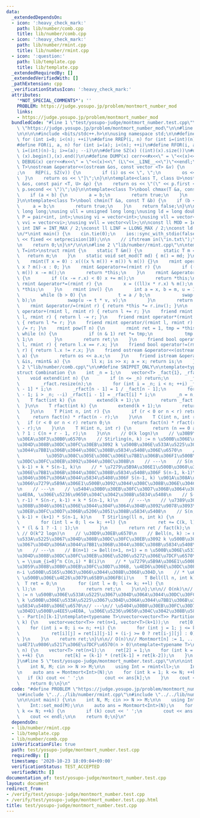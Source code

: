 ```yaml
---
data:
  _extendedDependsOn:
  - icon: ':heavy_check_mark:'
    path: lib/number/comb.cpp
    title: lib/number/comb.cpp
  - icon: ':heavy_check_mark:'
    path: lib/number/rmint.cpp
    title: lib/number/rmint.cpp
  - icon: ':question:'
    path: lib/template.cpp
    title: lib/template.cpp
  _extendedRequiredBy: []
  _extendedVerifiedWith: []
  _pathExtension: cpp
  _verificationStatusIcon: ':heavy_check_mark:'
  attributes:
    '*NOT_SPECIAL_COMMENTS*': ''
    PROBLEM: https://judge.yosupo.jp/problem/montmort_number_mod
    links:
    - https://judge.yosupo.jp/problem/montmort_number_mod
  bundledCode: "#line 1 \"test/yosupo-judge/montmort_number.test.cpp\"\n#define PROBLEM\
    \ \"https://judge.yosupo.jp/problem/montmort_number_mod\"\n\n#line 1 \"lib/template.cpp\"\
    \n\n\n\n#include <bits/stdc++.h>\n\nusing namespace std;\n\n#define REP(i, n)\
    \ for (int i=0; i<(n); ++i)\n#define RREP(i, n) for (int i=(int)(n)-1; i>=0; --i)\n\
    #define FOR(i, a, n) for (int i=(a); i<(n); ++i)\n#define RFOR(i, a, n) for (int\
    \ i=(int)(n)-1; i>=(a); --i)\n\n#define SZ(x) ((int)(x).size())\n#define ALL(x)\
    \ (x).begin(),(x).end()\n\n#define DUMP(x) cerr<<#x<<\" = \"<<(x)<<endl\n#define\
    \ DEBUG(x) cerr<<#x<<\" = \"<<(x)<<\" (L\"<<__LINE__<<\")\"<<endl;\n\ntemplate<class\
    \ T>\nostream &operator<<(ostream &os, const vector <T> &v) {\n    os << \"[\"\
    ;\n    REP(i, SZ(v)) {\n        if (i) os << \", \";\n        os << v[i];\n  \
    \  }\n    return os << \"]\";\n}\n\ntemplate<class T, class U>\nostream &operator<<(ostream\
    \ &os, const pair <T, U> &p) {\n    return os << \"(\" << p.first << \" \" <<\
    \ p.second << \")\";\n}\n\ntemplate<class T>\nbool chmax(T &a, const T &b) {\n\
    \    if (a < b) {\n        a = b;\n        return true;\n    }\n    return false;\n\
    }\n\ntemplate<class T>\nbool chmin(T &a, const T &b) {\n    if (b < a) {\n   \
    \     a = b;\n        return true;\n    }\n    return false;\n}\n\nusing ll =\
    \ long long;\nusing ull = unsigned long long;\nusing ld = long double;\nusing\
    \ P = pair<int, int>;\nusing vi = vector<int>;\nusing vll = vector<ll>;\nusing\
    \ vvi = vector<vi>;\nusing vvll = vector<vll>;\n\nconst ll MOD = 1e9 + 7;\nconst\
    \ int INF = INT_MAX / 2;\nconst ll LINF = LLONG_MAX / 2;\nconst ld eps = 1e-9;\n\
    \n/*\nint main() {\n    cin.tie(0);\n    ios::sync_with_stdio(false);\n    cout\
    \ << fixed << setprecision(10);\n\n    // ifstream in(\"in.txt\");\n    // cin.rdbuf(in.rdbuf());\n\
    \n    return 0;\n}\n*/\n\n\n#line 2 \"lib/number/rmint.cpp\"\n\ntemplate<typename\
    \ T=int>\nstruct rmint {\n    static T &m() {\n        static T m = 0;\n     \
    \   return m;\n    }\n    static void set_mod(T md) { m() = md; }\n    T x;\n\
    \    rmint(T x = 0) : x(((x % m()) + m()) % m()) {}\n    rmint operator-() { return\
    \ x ? m()-x : 0; }\n    rmint &operator+=(rmint r) {\n        if ((x += r.x) >=\
    \ m()) x -= m();\n        return *this;\n    }\n    rmint &operator-=(rmint r)\
    \ {\n        if ((x -= r.x) < 0) x += m();\n        return *this;\n    }\n   \
    \ rmint &operator*=(rmint r) {\n        x = ((ll)x * r.x) % m();\n        return\
    \ *this;\n    }\n    rmint inv() {\n        int a = x, b = m, u = 1, v = 0, t;\n\
    \        while (b > 0) {\n            t = a / b;\n            swap(a -= t * b,\
    \ b);\n            swap(u -= t * v, v);\n        }\n        return u;\n    }\n\
    \    rmint &operator/=(rmint r) { return *this *= r.inv(); }\n\n    friend rmint\
    \ operator+(rmint l, rmint r) { return l += r; }\n    friend rmint operator-(rmint\
    \ l, rmint r) { return l -= r; }\n    friend rmint operator*(rmint l, rmint r)\
    \ { return l *= r; }\n    friend rmint operator/(rmint l, rmint r) { return l\
    \ /= r; }\n    rmint pow(T n) {\n        rmint ret = 1, tmp = *this;\n       \
    \ while (n) {\n            if (n & 1) ret *= tmp;\n            tmp *= tmp, n >>=\
    \ 1;\n        }\n        return ret;\n    }\n    friend bool operator==(rmint\
    \ l, rmint r) { return l.x == r.x; }\n    friend bool operator!=(rmint l, rmint\
    \ r) { return l.x != r.x; }\n    friend ostream &operator<<(ostream &os, rmint\
    \ a) {\n        return os << a.x;\n    }\n    friend istream &operator>>(istream\
    \ &is, rmint& a) {\n        ll x; is >> x; a = x; return is;\n    }\n};\n\n#line\
    \ 2 \"lib/number/comb.cpp\"\n\n#define SNIPPET_ONLY\n\ntemplate<typename T>\n\
    struct Combination {\n    int _n = 1;\n    vector<T> _fact{1}, _rfact{1};\n\n\
    \    void extend(int n) {\n        if (n <= _n) return;\n        _fact.resize(n);\n\
    \        _rfact.resize(n);\n        for (int i = _n; i < n; ++i) _fact[i] = _fact[i\
    \ - 1] * i;\n        _rfact[n - 1] = 1 / _fact[n - 1];\n        for (int i = n\
    \ - 1; i > _n; --i) _rfact[i - 1] = _rfact[i] * i;\n        _n = n;\n    }\n\n\
    \    T fact(int k) {\n        extend(k + 1);\n        return _fact.at(k);\n  \
    \  }\n\n    T rfact(int k) {\n        extend(k + 1);\n        return _rfact.at(k);\n\
    \    }\n\n    T P(int n, int r) {\n        if (r < 0 or n < r) return 0;\n   \
    \     return fact(n) * rfact(n - r);\n    }\n\n    T C(int n, int r) {\n     \
    \   if (r < 0 or n < r) return 0;\n        return fact(n) * rfact(r) * rfact(n\
    \ - r);\n    }\n\n    T H(int n, int r) {\n        return (n == 0 and r == 0)\
    \ ? 1 : C(n + r - 1, r);\n    }\n\n    // O(k logn)\n    // \u30B9\u30BF\u30FC\
    \u30EA\u30F3\u30B0\u6570\n    // Stirling(n, k) := n \u500B\u306E\u533A\u5225\u3067\
    \u304D\u308B\u30DC\u30FC\u30EB\u3092 k \u500B\u306E\u533A\u5225\u3067\u304D\u306A\
    \u3044\u7BB1\u306B\u3044\u308C\u308B\u5834\u5408\u306E\u6570\n    //         \
    \          \u305D\u308C\u305E\u308C\u306E\u7BB1\u306B\u306F1\u500B\u4EE5\u4E0A\
    \u30DC\u30FC\u30EB\u3092\u3044\u308C\u308B\n    // ---\n    // S(n, k) = S(n-1,\
    \ k-1) + k * S(n-1, k)\n    // * \u7279\u5B9A\u306E1\u500B\u3060\u3051\u30671\u500B\
    \u306E\u7BB1\u306B\u3044\u308C\u308B\u5834\u5408\u306F S(n-1, k-1)\n    // * \u305D\
    \u3046\u3067\u306A\u3044\u5834\u5408\u306F S(n-1, k) \u901A\u308A\u306B\u5BFE\u3057\
    \u3066\u7279\u5B9A\u306E1\u500B\u3092\u3044\u308C\u308B\u306E\u304C k \u901A\u308A\
    \n    // ---\n    // \u5404\u30B0\u30EB\u30FC\u30D7\u306B\u3064\u304Dr\u500B\u4EE5\
    \u4E0A, \u306E\u5236\u9650\u304C\u3042\u308B\u5834\u5408\n    // S(n, k) = C(n-1,\
    \ r-1) * S(n-r, k-1) + k * S(n-1, k)\n    // ---\n    // \u7389\u304Cn\u500B\u3042\
    \u308B\u3046\u3061\u306E\u3044\u304F\u3064\u304B\u3092\u9078\u3093\u3067k\u30B0\
    \u30EB\u30FC\u30D7\u306B\u5206\u3051\u308B\u5834\u5408\n    // S(n, k) = S(n-1,\
    \ k-1) + (k+1) * S(n-1, k)\n    T Stirling(ll n, int k) {\n        T ret = 0;\n\
    \        for (int l = 0; l <= k; ++l) {\n            ret += C(k, l) * T{k-l}.pow(n)\
    \ * (l & 1 ? -1 : 1);\n        }\n        return ret / fact(k);\n    }\n\n   \
    \ // O(k^2 logn)\n    // \u30D9\u30EB\u6570\n    // Bell(n, k) := n \u500B\u306E\
    \u533A\u5225\u3067\u304D\u308B\u30DC\u30FC\u30EB\u3092 k \u500B\u306E\u533A\u5225\
    \u3067\u304D\u306A\u3044\u7BB1\u306B\u3044\u308C\u308B\u5834\u5408\u306E\u6570\
    \n    // ---\n    // B(n+1) := Bell(n+1, n+1) = n \u500B\u306E\u533A\u5225\u3067\
    \u304D\u308B\u30DC\u30FC\u30EB\u306E\u5206\u5272\u306E\u7DCF\u6570\n    // B(n+1)\
    \ = \\sum_{i=0}^n C(n,i) * B(i)\n    // * \u7279\u5B9A\u306E1\u500B\u304C\u5C5E\
    \u3059\u308B\u30B0\u30EB\u30FC\u30D7\u306B, \u4ED6\u306E\u30DC\u30FC\u30EB\u304C\
    n-i \u500B\u5165\u3063\u3066\u3044\u308B\u3068\u304D,\n    // * \u6B8B\u308Ai\
    \ \u500B\u306E\u4E26\u3079\u65B9\u306FB(i)\n    T Bell(ll n, int k) {\n      \
    \  T ret = 0;\n        for (int l = 0; l <= k; ++l) {\n            ret += Stirling(n,\
    \ l);\n        }\n        return ret;\n    }\n\n};\n\n// O(nk)\n// Partition[n][k]\
    \ := n \u500B\u306E\u533A\u5225\u3067\u304D\u306A\u3044\u30DC\u30FC\u30EB\u3092\
    \ k \u500B\u306E\u533A\u5225\u3067\u304D\u306A\u3044\u7BB1\u306B\u3044\u308C\u308B\
    \u5834\u5408\u306E\u6570\n// ---\n// \u5404\u30B0\u30EB\u30FC\u30D7\u306B\u3064\
    \u304D1\u500B\u4EE5\u4E0A, \u306E\u5236\u9650\u304C\u3042\u308B\u5834\u5408, Part[n][k]\
    \ - Part[n][k-1]\ntemplate<typename T>\nvector<vector<T>> Partition(int n, int\
    \ k) {\n    vector<vector<T>> ret(n+1, vector<T>(k+1));\n    ret[0][0] = 1;\n\
    \    for (int i = 0; i <= n; ++i) {\n        for (int j = 1; j <= k; ++j) {\n\
    \            ret[i][j] = ret[i][j-1] + (i-j >= 0 ? ret[i-j][j] : 0);\n       \
    \ }\n    }\n    return ret;\n}\n\n// O(n)\n// Montmort[n] := 1, ..., n \u306E\u64B9\
    \u4E71\u9806\u5217\u306E\u7DCF\u6570(n > 0)\ntemplate<typename T>\nvector<T> Montmort(int\
    \ n) {\n    vector<T> ret(n+1);\n    ret[2] = 1;\n    for (int k = 3; k <= n;\
    \ ++k) {\n        ret[k] = (k-1) * (ret[k-1] + ret[k-2]);\n    }\n    return ret;\n\
    }\n#line 5 \"test/yosupo-judge/montmort_number.test.cpp\"\n\n\nint main() {\n\n\
    \    int N, M; cin >> N >> M;\n\n    using Int = rmint<ll>;\n    Int::set_mod(M);\n\
    \n    auto ans = Montmort<Int>(N);\n    for (int k = 1; k <= N; ++k) {\n     \
    \   if (k) cout << ' ';\n        cout << ans[k];\n    }\n    cout << endl;\n\n\
    \    return 0;\n}\n"
  code: "#define PROBLEM \"https://judge.yosupo.jp/problem/montmort_number_mod\"\n\
    \n#include \"../../lib/number/rmint.cpp\"\n#include \"../../lib/number/comb.cpp\"\
    \n\n\nint main() {\n\n    int N, M; cin >> N >> M;\n\n    using Int = rmint<ll>;\n\
    \    Int::set_mod(M);\n\n    auto ans = Montmort<Int>(N);\n    for (int k = 1;\
    \ k <= N; ++k) {\n        if (k) cout << ' ';\n        cout << ans[k];\n    }\n\
    \    cout << endl;\n\n    return 0;\n}\n"
  dependsOn:
  - lib/number/rmint.cpp
  - lib/template.cpp
  - lib/number/comb.cpp
  isVerificationFile: true
  path: test/yosupo-judge/montmort_number.test.cpp
  requiredBy: []
  timestamp: '2020-10-23 18:09:04+09:00'
  verificationStatus: TEST_ACCEPTED
  verifiedWith: []
documentation_of: test/yosupo-judge/montmort_number.test.cpp
layout: document
redirect_from:
- /verify/test/yosupo-judge/montmort_number.test.cpp
- /verify/test/yosupo-judge/montmort_number.test.cpp.html
title: test/yosupo-judge/montmort_number.test.cpp
---
```

